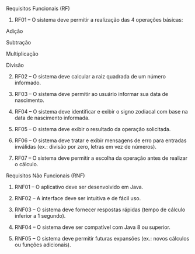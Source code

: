 
Requisitos Funcionais (RF)

1. RF01 – O sistema deve permitir a realização das 4 operações básicas:

Adição

Subtração

Multiplicação

Divisão



2. RF02 – O sistema deve calcular a raiz quadrada de um número informado.


3. RF03 – O sistema deve permitir ao usuário informar sua data de nascimento.


4. RF04 – O sistema deve identificar e exibir o signo zodiacal com base na data de nascimento informada.


5. RF05 – O sistema deve exibir o resultado da operação solicitada.


6. RF06 – O sistema deve tratar e exibir mensagens de erro para entradas inválidas (ex.: divisão por zero, letras em vez de números).


7. RF07 – O sistema deve permitir a escolha da operação antes de realizar o cálculo.



Requisitos Não Funcionais (RNF)

1. RNF01 – O aplicativo deve ser desenvolvido em Java.


2. RNF02 – A interface deve ser intuitiva e de fácil uso.


3. RNF03 – O sistema deve fornecer respostas rápidas (tempo de cálculo inferior a 1 segundo).


4. RNF04 – O sistema deve ser compatível com Java 8 ou superior.


5. RNF05 – O sistema deve permitir futuras expansões (ex.: novos cálculos ou funções adicionais).

